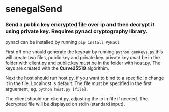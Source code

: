 # senegalSend
### Send a public key encrypted file over ip and then decrypt it using private key. Requires pynacl cryptography library.

pynacl can be installed by running `pip install PyNaCl`

First off one should generate the keypair by running `python genKeys.py` this will create two files,
public.key and private.key. private.key *must* be in the folder with client.py and public.key *must* be in the folder
with host.py. The keys are created with the __Curve25519__ algorithim. 

Next the host should run host.py, if you want to bind to a specific ip change it in the file. Localhost is default.
The file must be specified in the first arguement, eg. `python host.py [file]`.

The client should run client.py, adjusting the ip in file if needed. The decrypted file will be displayed on
stdin (standard input).


